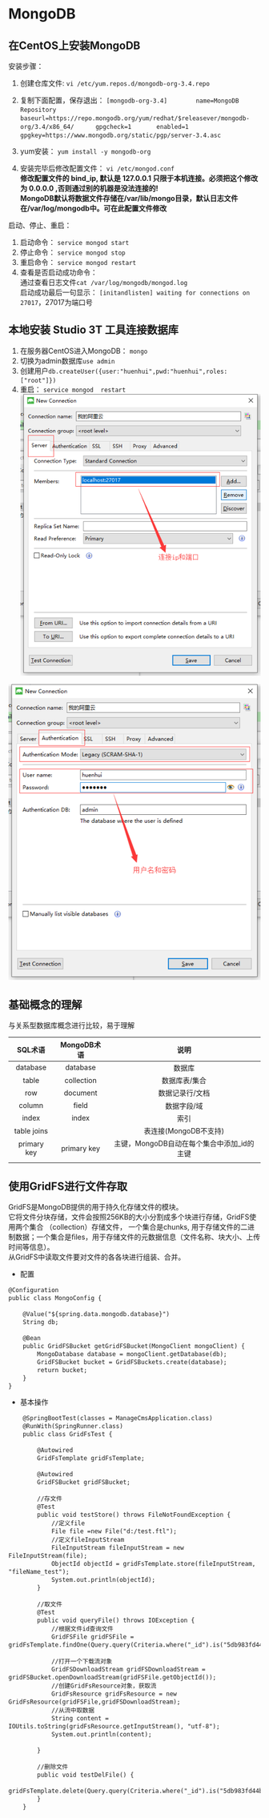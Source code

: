 # MongoDB

## 在CentOS上安装MongoDB

安装步骤：
1. 创建仓库文件: ```vi /etc/yum.repos.d/mongodb-org-3.4.repo```   
2. 复制下面配置，保存退出： 
                ```[mongodb-org-3.4]       
                name=MongoDB Repository     
                baseurl=https://repo.mongodb.org/yum/redhat/$releasever/mongodb-org/3.4/x86_64/     
                gpgcheck=1      
                enabled=1       
                gpgkey=https://www.mongodb.org/static/pgp/server-3.4.asc```   
                       
3. yum安装：  ```yum install -y mongodb-org```     
4. 安装完毕后修改配置文件： ```vi /etc/mongod.conf```      
**修改配置文件的 bind_ip, 默认是 127.0.0.1 只限于本机连接。必须把这个修改为 0.0.0.0 ,否则通过别的机器是没法连接的!**        
**MongoDB默认将数据文件存储在/var/lib/mongo目录，默认日志文件在/var/log/mongodb中。可在此配置文件修改**

启动、停止、重启：
1. 启动命令： ```service mongod start```
2. 停止命令： ```service mongod stop```
3. 重启命令： ```service mongod restart```
4. 查看是否启动成功命令：  
通过查看日志文件```cat /var/log/mongodb/mongod.log```       
启动成功最后一句显示： ```[initandlisten] waiting for connections on 27017```，27017为端口号

## 本地安装 Studio 3T 工具连接数据库
1. 在服务器CentOS进入MongoDB：   ```mongo```
2. 切换为admin数据库```use admin```
3. 创建用户```db.createUser({user:"huenhui",pwd:"huenhui",roles:["root"]})```
4. 重启： ```service mongod  restart```
![Alt](./MongoDBimg/MongoDB连接ip和端口.png)      

![Alt](./MongoDBimg/MongoDB连接用户名和密码.png)

## 基础概念的理解

与关系型数据库概念进行比较，易于理解

|   SQL术语   | MongoDB术语 |                    说明                    |
| :---------: | :---------: | :----------------------------------------: |
|  database   |  database   |                   数据库                   |
|    table    | collection  |               数据库表/集合                |
|     row     |  document   |              数据记录行/文档               |
|   column    |    field    |                数据字段/域                 |
|    index    |    index    |                    索引                    |
| table joins |             |           表连接(MongoDB不支持)            |
| primary key | primary key | 主键，MongoDB自动在每个集合中添加_id的主键 |
|             |             |                                            |

## 使用GridFS进行文件存取
GridFS是MongoDB提供的用于持久化存储文件的模块。      
它将文件分块存储，文件会按照256KB的大小分割成多个块进行存储，GridFS使用两个集合 （collection）存储文件，
一个集合是chunks, 用于存储文件的二进制数据；一个集合是ﬁles，用于存储文件的元数据信息（文件名称、块大小、上传时间等信息）。     
从GridFS中读取文件要对文件的各各块进行组装、合并。
- 配置
```$xslt
@Configuration
public class MongoConfig {

    @Value("${spring.data.mongodb.database}")
    String db;

    @Bean
    public GridFSBucket getGridFSBucket(MongoClient mongoClient) {
        MongoDatabase database = mongoClient.getDatabase(db);
        GridFSBucket bucket = GridFSBuckets.create(database);
        return bucket;
    }
}
```
- 基本操作
```$xslt
    @SpringBootTest(classes = ManageCmsApplication.class)
    @RunWith(SpringRunner.class)
    public class GridFsTest {
    
        @Autowired
        GridFsTemplate gridFsTemplate;
    
        @Autowired
        GridFSBucket gridFSBucket;
    
        //存文件
        @Test
        public void testStore() throws FileNotFoundException {
            //定义file
            File file =new File("d:/test.ftl");
            //定义fileInputStream
            FileInputStream fileInputStream = new FileInputStream(file);
            ObjectId objectId = gridFsTemplate.store(fileInputStream, "fileName_test");
            System.out.println(objectId);
        }
    
        //取文件
        @Test
        public void queryFile() throws IOException {
            //根据文件id查询文件
            GridFSFile gridFSFile = gridFsTemplate.findOne(Query.query(Criteria.where("_id").is("5db983fd44b9c240540b3fc1")));
    
            //打开一个下载流对象
            GridFSDownloadStream gridFSDownloadStream = gridFSBucket.openDownloadStream(gridFSFile.getObjectId());
            //创建GridFsResource对象，获取流
            GridFsResource gridFsResource = new GridFsResource(gridFSFile,gridFSDownloadStream);
            //从流中取数据
            String content = IOUtils.toString(gridFsResource.getInputStream(), "utf-8");
            System.out.println(content);
    
        }
    
        //删除文件
        public void testDelFile() {
            gridFsTemplate.delete(Query.query(Criteria.where("_id").is("5db983fd44b9c240540b3fc1")));
        }
    }
```



